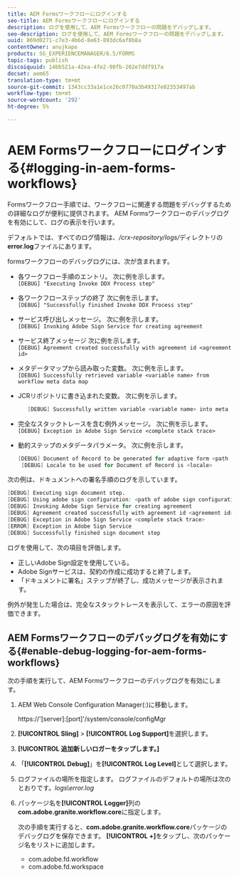 ```yaml
---
title: AEM Formsワークフローにログインする
seo-title: AEM Formsワークフローにログインする
description: ログを使用して、AEM Formsワークフローの問題をデバッグします。
seo-description: ログを使用して、AEM Formsワークフローの問題をデバッグします。
uuid: 869d0271-c7e3-4b6d-8e63-893dc6af8b8a
contentOwner: anujkapo
products: SG_EXPERIENCEMANAGER/6.5/FORMS
topic-tags: publish
discoiquuid: 14bb521a-42ea-4fe2-90fb-202e7ddf917a
docset: aem65
translation-type: tm+mt
source-git-commit: 1343cc33a1e1ce26c0770a3b49317e82353497ab
workflow-type: tm+mt
source-wordcount: '292'
ht-degree: 5%

---
```



# AEM Formsワークフローにログインする{#logging-in-aem-forms-workflows}

Formsワークフロー手順では、ワークフローに関連する問題をデバッグするための詳細なログが便利に提供されます。 AEM Formsワークフローのデバッグログを有効にして、ログの表示を行います。

デフォルトでは、すべてのログ情報は、*/crx-repository/logs/*&#x200B;ディレクトリの&#x200B;**error.log**&#x200B;ファイルにあります。

formsワークフローのデバッグログには、次が含まれます。

* 各ワークフロー手順のエントリ。 次に例を示します。\
   `[DEBUG] "Executing Invoke DDX Process step"`

* 各ワークフローステップの終了 次に例を示します。\
   `[DEBUG] "Successfully finished Invoke DDX Process step"`

* サービス呼び出しメッセージ。 次に例を示します。\
   `[DEBUG] Invoking Adobe Sign Service for creating agreement`

* サービス終了メッセージ 次に例を示します。\
   `[DEBUG] Agreement created successfully with agreement id <agreement id>`

* メタデータマップから読み取った変数。 次に例を示します。\
   `[DEBUG] Successfully retrieved variable <variable name> from workflow meta data map`

* JCRリポジトリに書き込まれた変数。 次に例を示します。

   ```verilog
      [DEBUG] Successfully written variable <variable name> into meta data node at <JCR path where meta data is being written>
   ```

* 完全なスタックトレースを含む例外メッセージ。 次に例を示します。\
   `[DEBUG] Exception in Adobe Sign Service <complete stack trace>`

* 動的ステップのメタデータパラメータ。 次に例を示します。

   ```verilog
   [DEBUG] Document of Record to be generated for adaptive form <path of adaptive form>
    [DEBUG] Locale to be used for Document of Record is <locale>
   ```

次の例は、ドキュメントへの署名手順のログを示しています。

```verilog
[DEBUG] Executing sign document step.
[DEBUG] Using adobe sign configuration: <path of adobe sign configuration>
[DEBUG] Invoking Adobe Sign Service for creating agreement
[DEBUG] Agreement created successfully with agreement id <agreement id>
[DEBUG] Exception in Adobe Sign Service <complete stack trace>
[ERROR] Exception in Adobe Sign Service
[DEBUG] Successfully finished sign document step
```

ログを使用して、次の項目を評価します。

* 正しいAdobe Sign設定を使用している。
* Adobe Signサービスは、契約の作成に成功すると終了します。
* 「ドキュメントに署名」ステップが終了し、成功メッセージが表示されます。

例外が発生した場合は、完全なスタックトレースを表示して、エラーの原因を評価できます。

## AEM Formsワークフローのデバッグログを有効にする{#enable-debug-logging-for-aem-forms-workflows}

次の手順を実行して、AEM Formsワークフローのデバッグログを有効にします。

1. AEM Web Console Configuration Manager(:)に移動します。

   https://&#39;[server]:[port]&#39;/system/console/configMgr

1. **[!UICONTROL Sling]** > **[!UICONTROL Log Support]**&#x200B;を選択します。
1. **[!UICONTROL 追加新しいロガーをタップします。]**
1. 「**[!UICONTROL Debug]**」を&#x200B;**[!UICONTROL Log Level]**&#x200B;として選択します。
1. ログファイルの場所を指定します。 ログファイルのデフォルトの場所は次のとおりです。*logs\error.log*
1. パッケージ名を&#x200B;**[!UICONTROL Logger]**&#x200B;列の&#x200B;**com.adobe.granite.workflow.core**&#x200B;に指定します。

   次の手順を実行すると、**com.adobe.granite.workflow.core**&#x200B;パッケージのデバッグログを保存できます。 **[!UICONTROL +]**&#x200B;をタップし、次のパッケージ名をリストに追加します。

   * com.adobe.fd.workflow
   * com.adobe.fd.workspace

